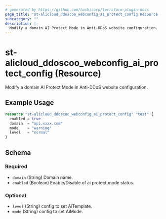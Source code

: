 ```yaml
---
# generated by https://github.com/hashicorp/terraform-plugin-docs
page_title: "st-alicloud_ddoscoo_webconfig_ai_protect_config Resource - terraform-provider-st-alicloud"
subcategory: ""
description: |-
  Modify a domain AI Protect Mode in Anti-DDoS website configuration.
---
```


# st-alicloud_ddoscoo_webconfig_ai_protect_config (Resource)

Modify a domain AI Protect Mode in Anti-DDoS website configuration.

## Example Usage

```terraform
resource "st-alicloud_ddoscoo_webconfig_ai_protect_config" "test" {
  enabled = true
  domain  = "api.xxxx.com"
  mode    = "warning"
  level   = "normal"
}
```

<!-- schema generated by tfplugindocs -->
## Schema

### Required

- `domain` (String) Domain name.
- `enabled` (Boolean) Enable/Disable of ai protect mode status.

### Optional

- `level` (String) config to set AiTemplate.
- `mode` (String) config to set AiMode.

